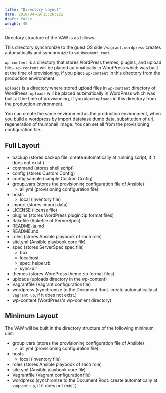 ```yaml
---
title: "Directory Layout"
date: 2018-04-09T15:26:15Z
draft: false
weight: 40
---
```


Directory structure of the VAW is as follows.

This directory synchronize to the guest OS side `/vagrant`. `wordpress` creates automatically and synchronize to `vm_document_root`.

`wp-content` is a directory that stores WordPress themes, plugins, and upload files. `wp-content` will be placed automatically in WordPress which was built at the time of provisioning, if you place `wp-content` in this directory from the production environment.

`uploads` is a directory where stored upload files in `wp-content` directory of WordPress. `uploads` will be placed automatically in WordPress which was built at the time of provisioning, if you place `uploads` in this directory from the production environment.

You can create the same environment as the production environment, when you build a wordpress by import database dump data, substitution of url, regeneration of thumbnail image. You can set all from the provisioning configuration file.

## Full Layout

* backup (stores backup file. create automatically at running script, if it does not exist.)
* command (stores shell script)
* config (stores Custom Config)
* config.sample (sample Custom Config)
* group_vars (stores the provisioning configuration file of Ansible)
	* all.yml (provisioning configuration file)
* hosts
	* local (inventory file)
* import (stores import data)
* LICENSE (license file)
* plugins (stores WordPress plugin zip format files)
* Rakefile (Rakefile of ServerSpec)
* README-ja.md
* README.md
* roles (stores Ansible playbook of each role)
* site.yml (Ansible playbook core file)
* spec (stores ServerSpec spec file)
	* box
	* localhost
	* spec_helper.rb
	* sync-dir
* themes (stores WordPress theme zip format files)
* uploads (uploads directory in the wp-content)
* Vagrantfile (Vagrant configuration file)
* wordpress (synchronize to the Document Root. create automatically at `vagrant up`, if it does not exist.)
* wp-content (WordPress's wp-content directory)

## Minimum Layout

The VAW will be built in the directory structure of the following minimum unit.

* group_vars (stores the provisioning configuration file of Ansible)
	* all.yml (provisioning configuration file)
* hosts
	* local (inventory file)
* roles (stores Ansible playbook of each role)
* site.yml (Ansible playbook core file)
* Vagrantfile (Vagrant configuration file)
* wordpress (synchronize to the Document Root. create automatically at `vagrant up`, if it does not exist.)
